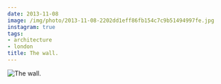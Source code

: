 ```yaml
---
date: 2013-11-08
image: /img/photo/2013-11-08-2202dd1eff86fb154c7c9b51494997fe.jpg
instagram: true
tags:
- architecture
- london
title: The wall.
---
```


![The wall.](/img/photo/2013-11-08-2202dd1eff86fb154c7c9b51494997fe.jpg)